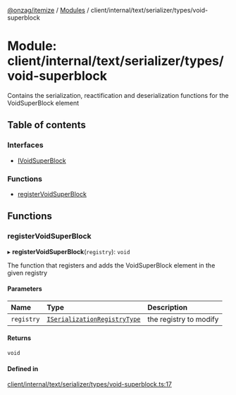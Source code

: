 [@onzag/itemize](../README.md) / [Modules](../modules.md) / client/internal/text/serializer/types/void-superblock

# Module: client/internal/text/serializer/types/void-superblock

Contains the serialization, reactification and deserialization functions
for the VoidSuperBlock element

## Table of contents

### Interfaces

- [IVoidSuperBlock](../interfaces/client_internal_text_serializer_types_void_superblock.IVoidSuperBlock.md)

### Functions

- [registerVoidSuperBlock](client_internal_text_serializer_types_void_superblock.md#registervoidsuperblock)

## Functions

### registerVoidSuperBlock

▸ **registerVoidSuperBlock**(`registry`): `void`

The function that registers and adds the VoidSuperBlock element in the given
registry

#### Parameters

| Name | Type | Description |
| :------ | :------ | :------ |
| `registry` | [`ISerializationRegistryType`](../interfaces/client_internal_text_serializer.ISerializationRegistryType.md) | the registry to modify |

#### Returns

`void`

#### Defined in

[client/internal/text/serializer/types/void-superblock.ts:17](https://github.com/onzag/itemize/blob/a24376ed/client/internal/text/serializer/types/void-superblock.ts#L17)
